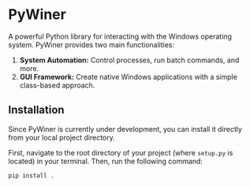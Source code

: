 # PyWiner

A powerful Python library for interacting with the Windows operating system. PyWiner provides two main functionalities:
1. **System Automation:** Control processes, run batch commands, and more.
2. **GUI Framework:** Create native Windows applications with a simple class-based approach.

## Installation

Since PyWiner is currently under development, you can install it directly from your local project directory.

First, navigate to the root directory of your project (where `setup.py` is located) in your terminal. Then, run the following command:

```bash
pip install .